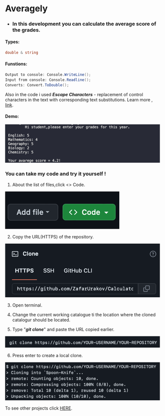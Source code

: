 # Averagely
* ### In this development you can calculate the average score of the grades.

#### Types:
```C#
double & string 
```

#### Funstions:
```C#
Output to console: Console.WriteLine();
Input from console: Console.Readline();
Converts: Convert.ToDouble();
```
Also in the code i used ***Escape Characters*** - replacement of control characters in the text with corresponding text substitutions.
Learn more , [link](https://codebuns.com/csharp-basics/escape-sequences/).


#### Demo:

![](./demoAveragely/demo0.png)

### You can take my code and try it yourself !

1. About the list of files,click <> Code.

![](./demoAveragely/demo1.png)

2. Copy the URL(HTTPS) of the repository.

![](./demoAveragely/demo2.png)

3. Open terminal.

4. Change the current working catalogue ti the location where the cloned catalogur should be located.

5. Type "***git clone***" and paste the URL copied earlier.

![](./demoAveragely/demo3.png)

6. Press enter to create a local clone.

![](./demoAveragely/demo4.png)

To see other projects click [HERE](https://github.com/ZafarUrakov).